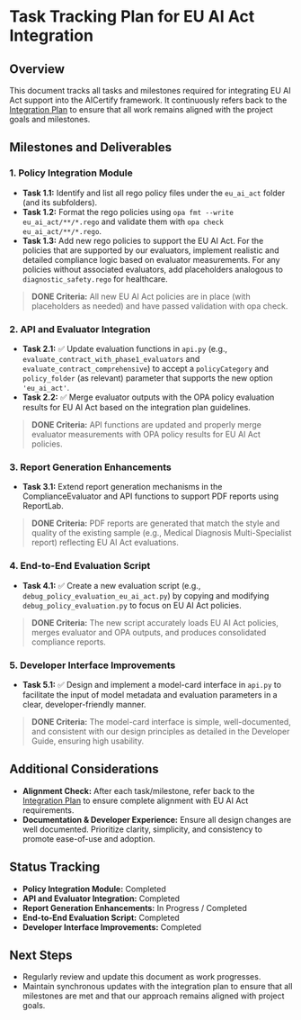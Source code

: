 # Task Tracking Plan for EU AI Act Integration

## Overview
This document tracks all tasks and milestones required for integrating EU AI Act support into the AICertify framework. It continuously refers back to the [Integration Plan](AICertify/integration_plan_rego_policy_integration.md) to ensure that all work remains aligned with the project goals and milestones.

## Milestones and Deliverables

### 1. Policy Integration Module
- **Task 1.1:** Identify and list all rego policy files under the `eu_ai_act` folder (and its subfolders).
- **Task 1.2:** Format the rego policies using `opa fmt --write eu_ai_act/**/*.rego` and validate them with `opa check eu_ai_act/**/*.rego`.
- **Task 1.3:** Add new rego policies to support the EU AI Act. For the policies that are supported by our evaluators, implement realistic and detailed compliance logic based on evaluator measurements. For any policies without associated evaluators, add placeholders analogous to `diagnostic_safety.rego` for healthcare.

> **DONE Criteria:** All new EU AI Act policies are in place (with placeholders as needed) and have passed validation with opa check.

### 2. API and Evaluator Integration
- **Task 2.1:** ✅ Update evaluation functions in `api.py` (e.g., `evaluate_contract_with_phase1_evaluators` and `evaluate_contract_comprehensive`) to accept a `policyCategory` and `policy_folder` (as relevant) parameter that supports the new option `'eu_ai_act'`.
- **Task 2.2:** ✅ Merge evaluator outputs with the OPA policy evaluation results for EU AI Act based on the integration plan guidelines.

> **DONE Criteria:** API functions are updated and properly merge evaluator measurements with OPA policy results for EU AI Act policies.

### 3. Report Generation Enhancements
- **Task 3.1:** Extend report generation mechanisms in the ComplianceEvaluator and API functions to support PDF reports using ReportLab.

> **DONE Criteria:** PDF reports are generated that match the style and quality of the existing sample (e.g., Medical Diagnosis Multi-Specialist report) reflecting EU AI Act evaluations.

### 4. End-to-End Evaluation Script
- **Task 4.1:** ✅ Create a new evaluation script (e.g., `debug_policy_evaluation_eu_ai_act.py`) by copying and modifying `debug_policy_evaluation.py` to focus on EU AI Act policies.

> **DONE Criteria:** The new script accurately loads EU AI Act policies, merges evaluator and OPA outputs, and produces consolidated compliance reports.

### 5. Developer Interface Improvements
- **Task 5.1:** ✅ Design and implement a model-card interface in `api.py` to facilitate the input of model metadata and evaluation parameters in a clear, developer-friendly manner.

> **DONE Criteria:** The model-card interface is simple, well-documented, and consistent with our design principles as detailed in the Developer Guide, ensuring high usability.

## Additional Considerations
- **Alignment Check:** After each task/milestone, refer back to the [Integration Plan](AICertify/integration_plan_rego_policy_integration.md) to ensure complete alignment with EU AI Act requirements.
- **Documentation & Developer Experience:** Ensure all design changes are well documented. Prioritize clarity, simplicity, and consistency to promote ease-of-use and adoption.

## Status Tracking
- **Policy Integration Module:** Completed
- **API and Evaluator Integration:** Completed
- **Report Generation Enhancements:** In Progress / Completed
- **End-to-End Evaluation Script:** Completed
- **Developer Interface Improvements:** Completed

## Next Steps
- Regularly review and update this document as work progresses.
- Maintain synchronous updates with the integration plan to ensure that all milestones are met and that our approach remains aligned with project goals.
